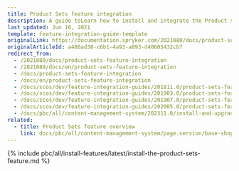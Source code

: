 ```yaml
---
title: Product Sets feature integration
description: A guide toLearn how to install and integrate the Product sets feature into your Spryker projects.
last_updated: Jun 16, 2021
template: feature-integration-guide-template
originalLink: https://documentation.spryker.com/2021080/docs/product-sets-feature-integration
originalArticleId: a480ad38-c6b1-4a93-a893-d40605432cb7
redirect_from:
  - /2021080/docs/product-sets-feature-integration
  - /2021080/docs/en/product-sets-feature-integration
  - /docs/product-sets-feature-integration
  - /docs/en/product-sets-feature-integration
  - /docs/scos/dev/feature-integration-guides/201811.0/product-sets-feature-integration.html
  - /docs/scos/dev/feature-integration-guides/201903.0/product-sets-feature-integration.html
  - /docs/scos/dev/feature-integration-guides/201907.0/product-sets-feature-integration.html
  - /docs/scos/dev/feature-integration-guides/202005.0/product-sets-feature-integration.html
  - /docs/pbc/all/content-management-system/202311.0/install-and-upgrade/install-features/install-the-product-sets-feature.html
related:
  - title: Product Sets feature overview
    link: docs/pbc/all/content-management-system/page.version/base-shop/product-sets-feature-overview.html
---
```


{% include pbc/all/install-features/latest/install-the-product-sets-feature.md %} <!-- To edit, see /_includes/pbc/all/install-features/202311.0/install-the-product-sets-feature.md -->
